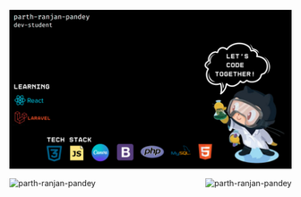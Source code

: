 ![logo](https://github.com/parth-ranjan-pandey/parth-ranjan-pandey/blob/main/parth%20git%20readme.png)
<div style="display: flex; justify-content: space-between;">
    <div>
        <img align="left" src="https://github-readme-stats.vercel.app/api?username=parth-ranjan-pandey&show_icons=true&locale=en" alt="parth-ranjan-pandey" />
    </div>
    <div>
        <img align="right" src="https://github-readme-streak-stats.herokuapp.com/?user=parth-ranjan-pandey&" alt="parth-ranjan-pandey" />
    </div>
</div>
